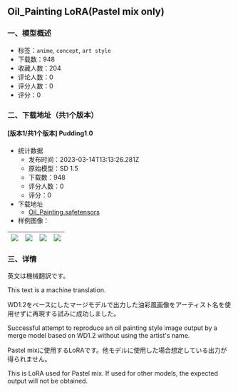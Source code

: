 ## Oil_Painting LoRA(Pastel mix only)
### 一、模型概述

- 标签：`anime`, `concept`, `art style`
- 下载数：948
- 收藏人数：204
- 评论人数：0
- 评分人数：0
- 评分：0

### 二、下载地址（共1个版本）

#### [版本1/共1个版本] Pudding1.0

- 统计数据
  - 发布时间：2023-03-14T13:13:26.281Z
  - 原始模型：SD 1.5
  - 下载数：948
  - 评分人数：0
  - 评分：0
- 下载地址
  - [Oil_Painting.safetensors](https://civitai.com/api/download/models/10782)
- 样例图像：

| <img src="https://image.civitai.com/xG1nkqKTMzGDvpLrqFT7WA/afb257d1-ad2b-4ba0-30a9-9164cce76d00/width=450/129623.jpeg" /> | <img src="https://image.civitai.com/xG1nkqKTMzGDvpLrqFT7WA/5c585b60-8a12-4b19-944f-33f255789200/width=450/129622.jpeg" /> | <img src="https://image.civitai.com/xG1nkqKTMzGDvpLrqFT7WA/b106ccaf-1261-4c52-65d1-861a1d4f9c00/width=450/249751.jpeg" /> | <img src="https://image.civitai.com/xG1nkqKTMzGDvpLrqFT7WA/b0514ffd-4b2b-44e5-d11e-db7bb37a2f00/width=450/249750.jpeg" /> |
| ---- | ---- | ---- | ---- |


### 三、详情
<p>英文は機械翻訳です。</p><p>This text is a machine translation.</p><p>WD1.2をベースにしたマージモデルで出力した油彩風画像をアーティスト名を使用せずに再現する試みに成功しました。</p><p>Successful attempt to reproduce an oil painting style image output by a merge model based on WD1.2 without using the artist's name.</p><p>Pastel mixに使用するLoRAです。他モデルに使用した場合想定している出力が得られません。</p><p>This is LoRA used for Pastel mix. If used for other models, the expected output will not be obtained.</p>